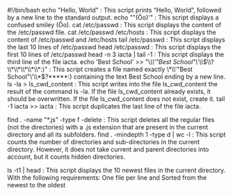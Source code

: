 #!/bin/bash
echo "Hello, World" : This script prints “Hello, World”, followed by a new line to the standard output.
echo "\"(Ôo)'" : This script displays a confused smiley (Ôo).
cat /etc/passwd : This script displays the content of the /etc/passwd file.
cat /etc/passwd /etc/hosts : This script displays the content of /etc/passwd and /etc/hosts
tail /etc/passwd : This script displays the last 10 lines of /etc/passwd
head /etc/passwd : This script displays the first 10 lines of /etc/passwd
head -n 3 iacta | tail -1 : This script displays the third line of the file iacta.
echo 'Best School'  >> "\\*\\\\'\"Best School\"\\'\\\\*$\\?\\*\\*\\*\\*\\*:)" : This script creates a file named exactly \*\\'"Best School"\'\\*$\?\*\*\*\*\*:) containing the text Best School ending by a new line.
ls -la > ls_cwd_content : This script writes into the file ls_cwd_content the result of the command ls -la. If the file ls_cwd_content already exists, it should be overwritten. If the file ls_cwd_content does not exist, create it.
tail -1 iacta >> iacta : This script duplicates the last line of the file iacta.

find . -name "*.js" -type f -delete : This script deletes all the regular files (not the directories) with a .js extension that are present in the current directory and all its subfolders.
find . -mindepth 1 -type d | wc -l : This script counts the number of directories and sub-directories in the current directory. However, it does not take current and parent directories into account, but it counts hidden directories.

ls -t1 | head : This script displays the 10 newest files in the current directory. With the following requirements: One file per line and Sorted from the newest to the oldest

